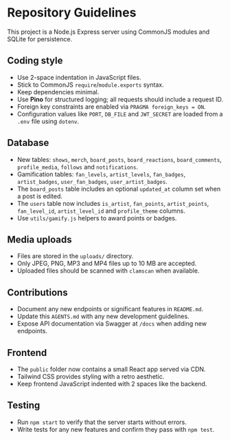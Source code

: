 # Repository Guidelines

This project is a Node.js Express server using CommonJS modules and SQLite for persistence.

## Coding style
- Use 2-space indentation in JavaScript files.
- Stick to CommonJS `require`/`module.exports` syntax.
- Keep dependencies minimal.
- Use **Pino** for structured logging; all requests should include a request ID.
- Foreign key constraints are enabled via `PRAGMA foreign_keys = ON`.
- Configuration values like `PORT`, `DB_FILE` and `JWT_SECRET` are loaded from a `.env` file using `dotenv`.

## Database
- New tables: `shows`, `merch`, `board_posts`, `board_reactions`, `board_comments`, `profile_media`, `follows` and `notifications`.
- Gamification tables: `fan_levels`, `artist_levels`, `fan_badges`, `artist_badges`, `user_fan_badges`, `user_artist_badges`.
- The `board_posts` table includes an optional `updated_at` column set when a post is edited.
- The `users` table now includes `is_artist`, `fan_points`, `artist_points`, `fan_level_id`, `artist_level_id` and `profile_theme` columns.
- Use `utils/gamify.js` helpers to award points or badges.

## Media uploads
- Files are stored in the `uploads/` directory.
- Only JPEG, PNG, MP3 and MP4 files up to 10 MB are accepted.
- Uploaded files should be scanned with `clamscan` when available.

## Contributions
- Document any new endpoints or significant features in `README.md`.
- Update this `AGENTS.md` with any new development guidelines.
- Expose API documentation via Swagger at `/docs` when adding new endpoints.

## Frontend
- The `public` folder now contains a small React app served via CDN.
- Tailwind CSS provides styling with a retro aesthetic.
- Keep frontend JavaScript indented with 2 spaces like the backend.

## Testing
- Run `npm start` to verify that the server starts without errors.
- Write tests for any new features and confirm they pass with `npm test`.
